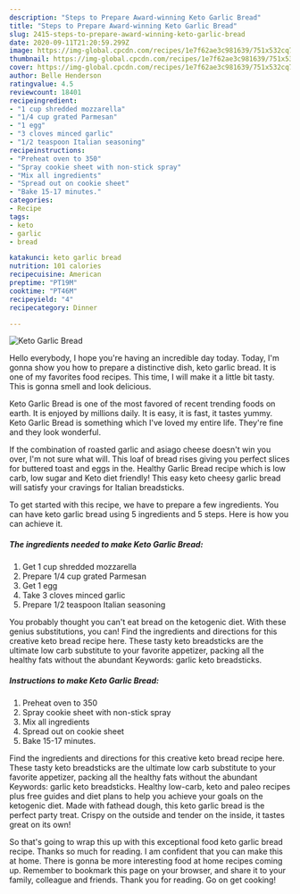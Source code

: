 ```yaml
---
description: "Steps to Prepare Award-winning Keto Garlic Bread"
title: "Steps to Prepare Award-winning Keto Garlic Bread"
slug: 2415-steps-to-prepare-award-winning-keto-garlic-bread
date: 2020-09-11T21:20:59.299Z
image: https://img-global.cpcdn.com/recipes/1e7f62ae3c981639/751x532cq70/keto-garlic-bread-recipe-main-photo.jpg
thumbnail: https://img-global.cpcdn.com/recipes/1e7f62ae3c981639/751x532cq70/keto-garlic-bread-recipe-main-photo.jpg
cover: https://img-global.cpcdn.com/recipes/1e7f62ae3c981639/751x532cq70/keto-garlic-bread-recipe-main-photo.jpg
author: Belle Henderson
ratingvalue: 4.5
reviewcount: 18401
recipeingredient:
- "1 cup shredded mozzarella"
- "1/4 cup grated Parmesan"
- "1 egg"
- "3 cloves minced garlic"
- "1/2 teaspoon Italian seasoning"
recipeinstructions:
- "Preheat oven to 350"
- "Spray cookie sheet with non-stick spray"
- "Mix all ingredients"
- "Spread out on cookie sheet"
- "Bake 15-17 minutes."
categories:
- Recipe
tags:
- keto
- garlic
- bread

katakunci: keto garlic bread 
nutrition: 101 calories
recipecuisine: American
preptime: "PT19M"
cooktime: "PT46M"
recipeyield: "4"
recipecategory: Dinner

---
```



![Keto Garlic Bread](https://img-global.cpcdn.com/recipes/1e7f62ae3c981639/751x532cq70/keto-garlic-bread-recipe-main-photo.jpg)

Hello everybody, I hope you're having an incredible day today. Today, I'm gonna show you how to prepare a distinctive dish, keto garlic bread. It is one of my favorites food recipes. This time, I will make it a little bit tasty. This is gonna smell and look delicious.

Keto Garlic Bread is one of the most favored of recent trending foods on earth. It is enjoyed by millions daily. It is easy, it is fast, it tastes yummy. Keto Garlic Bread is something which I've loved my entire life. They're fine and they look wonderful.

If the combination of roasted garlic and asiago cheese doesn&#39;t win you over, I&#39;m not sure what will. This loaf of bread rises giving you perfect slices for buttered toast and eggs in the. Healthy Garlic Bread recipe which is low carb, low sugar and Keto diet friendly! This easy keto cheesy garlic bread will satisfy your cravings for Italian breadsticks.


To get started with this recipe, we have to prepare a few ingredients. You can have keto garlic bread using 5 ingredients and 5 steps. Here is how you can achieve it.

<!--inarticleads1-->

##### The ingredients needed to make Keto Garlic Bread:

1. Get 1 cup shredded mozzarella
1. Prepare 1/4 cup grated Parmesan
1. Get 1 egg
1. Take 3 cloves minced garlic
1. Prepare 1/2 teaspoon Italian seasoning


You probably thought you can&#39;t eat bread on the ketogenic diet. With these genius substitutions, you can! Find the ingredients and directions for this creative keto bread recipe here. These tasty keto breadsticks are the ultimate low carb substitute to your favorite appetizer, packing all the healthy fats without the abundant Keywords: garlic keto breadsticks. 

<!--inarticleads2-->

##### Instructions to make Keto Garlic Bread:

1. Preheat oven to 350
1. Spray cookie sheet with non-stick spray
1. Mix all ingredients
1. Spread out on cookie sheet
1. Bake 15-17 minutes.


Find the ingredients and directions for this creative keto bread recipe here. These tasty keto breadsticks are the ultimate low carb substitute to your favorite appetizer, packing all the healthy fats without the abundant Keywords: garlic keto breadsticks. Healthy low-carb, keto and paleo recipes plus free guides and diet plans to help you achieve your goals on the ketogenic diet. Made with fathead dough, this keto garlic bread is the perfect party treat. Crispy on the outside and tender on the inside, it tastes great on its own! 

So that's going to wrap this up with this exceptional food keto garlic bread recipe. Thanks so much for reading. I am confident that you can make this at home. There is gonna be more interesting food at home recipes coming up. Remember to bookmark this page on your browser, and share it to your family, colleague and friends. Thank you for reading. Go on get cooking!
